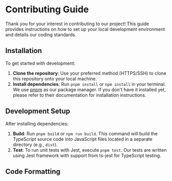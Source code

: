 # Contributing Guide

Thank you for your interest in contributing to our project! This guide provides instructions on how to set up your local development environment and details our coding standards.

## Installation

To get started with development:

1. **Clone the repository**: Use your preferred method (HTTPS/SSH) to clone this repository onto your local machine.
2. **Install dependencies**: Run `pnpm install` or `npm install` in your terminal. We use [pnpm](https://pnpm.io/installation) as our package manager. If you don't have it installed yet, please refer to their documentation for installation instructions.

## Development Setup

After installing dependencies:

1. **Build**: Run `pnpm build` or `npm run build`. This command will build the TypeScript source code into JavaScript files located in a separate directory (e.g., `dist`).
2. **Test**: To run unit tests with Jest, execute `pnpm test`. Our tests are written using Jest framework with support from ts-jest for TypeScript testing.

## Code Formatting
